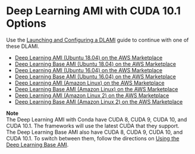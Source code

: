 # Deep Learning AMI with CUDA 10\.1 Options<a name="cuda10-1"></a>

Use the [Launching and Configuring a DLAMI](launch-config.md) guide to continue with one of these DLAMI\.
+ [Deep Learning AMI \(Ubuntu 18\.04\) on the AWS Marketplace](https://aws.amazon.com/marketplace/pp/B07Y43P7X5)
+ [Deep Learning Base AMI \(Ubuntu 18\.04\) on the AWS Marketplace](https://aws.amazon.com/marketplace/pp/B07Y3VDBNS)
+ [Deep Learning AMI \(Ubuntu 16\.04\) on the AWS Marketplace](https://aws.amazon.com/marketplace/pp/B077GCH38C)
+ [Deep Learning Base AMI \(Ubuntu 16\.04\) on the AWS Marketplace](https://aws.amazon.com/marketplace/pp/B077GCZ4GR)
+ [Deep Learning AMI \(Amazon Linux\) on the AWS Marketplace](https://aws.amazon.com/marketplace/pp/B077GF11NF)
+ [Deep Learning Base AMI \(Amazon Linux\) on the AWS Marketplace](https://aws.amazon.com/marketplace/pp/B077GFM7L7)
+ [Deep Learning AMI \(Amazon Linux 2\) on the AWS Marketplace](https://aws.amazon.com/marketplace/pp/B07NMRZ36T)
+ [Deep Learning Base AMI \(Amazon Linux 2\) on the AWS Marketplace](https://aws.amazon.com/marketplace/pp/B07NMRZ463)

**Note**  
The Deep Learning AMI with Conda have CUDA 8, CUDA 9, CUDA 10, and CUDA 10\.1\. The frameworks will use the latest CUDA that they support\.  
The Deep Learning Base AMI also have CUDA 8, CUDA 9, CUDA 10, and CUDA 10\.1\. To switch between them, follow the directions on [Using the Deep Learning Base AMI](tutorial-base.md)\.
